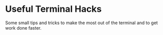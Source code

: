 # Useful Terminal Hacks

Some small tips and tricks to make the most out of the terminal and to get work done faster.
